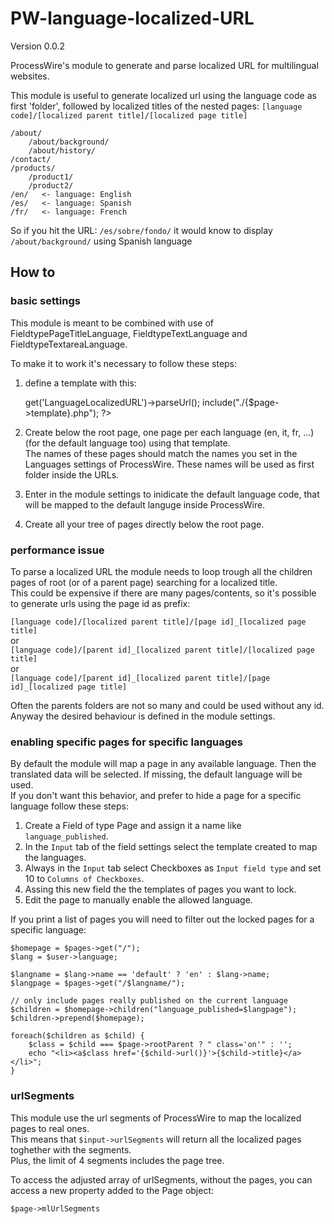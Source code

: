 PW-language-localized-URL
=========================

Version 0.0.2

ProcessWire's module to generate and parse localized URL for multilingual websites.

This module is useful to generate localized url using the language code as first 'folder', followed by localized titles of the nested pages:
`[language code]/[localized parent title]/[localized page title]`

	/about/  
	    /about/background/  
	    /about/history/  
	/contact/  
	/products/  
	    /product1/  
	    /product2/  
	/en/   <- language: English  
	/es/   <- language: Spanish  
	/fr/   <- language: French  

So if you hit the URL: `/es/sobre/fondo/` it would know to display `/about/background/` using Spanish language

## How to  

### basic settings

This module is meant to be combined with use of FieldtypePageTitleLanguage, FieldtypeTextLanguage and FieldtypeTextareaLanguage.

To make it to work it's necessary to follow these steps:

1. define a template with this:

	<?php 
		$page = $modules->get('LanguageLocalizedURL')->parseUrl();
		include("./{$page->template}.php");
	?>

1. Create below the root page, one page per each language (en, it, fr, ...) (for the default language too) using that template.  
The names of these pages should match the names you set in the Languages settings of ProcessWire. These names will be used as first folder inside the URLs.  
1. Enter in the module settings to inidicate the default language code, that will be mapped to the default languge inside ProcessWire.  
1. Create all your tree of pages directly below the root page.  

### performance issue

To parse a localized URL the module needs to loop trough all the children pages of root (or of a parent page) searching for a localized title.  
This could be expensive if there are many pages/contents, so it's possible to generate urls using the page id as prefix:  

`[language code]/[localized parent title]/[page id]_[localized page title]`  
or  
`[language code]/[parent id]_[localized parent title]/[localized page title]`  
or  
`[language code]/[parent id]_[localized parent title]/[page id]_[localized page title]`  

Often the parents folders are not so many and could be used without any id.  
Anyway the desired behaviour is defined in the module settings.  

### enabling specific pages for specific languages

By default the module will map a page in any available language. Then the translated data will be selected. If missing, the default language will be used.  
If you don't want this behavior, and prefer to hide a page for a specific language follow these steps:

1. Create a Field of type Page and assign it a name like `language_published`.
1. In the `Input` tab of the field settings select the template created to map the languages.
1. Always in the `Input` tab select Checkboxes as `Input field type` and set 10 to `Columns of Checkboxes`.
1. Assing this new field the the templates of pages you want to lock.
1. Edit the page to manually enable the allowed language.

If you print a list of pages you will need to filter out the locked pages for a specific language:  

	$homepage = $pages->get("/"); 
	$lang = $user->language;

	$langname = $lang->name == 'default' ? 'en' : $lang->name;
	$langpage = $pages->get("/$langname/");

	// only include pages really published on the current language
	$children = $homepage->children("language_published=$langpage");
	$children->prepend($homepage); 

	foreach($children as $child) {
		$class = $child === $page->rootParent ? " class='on'" : '';
		echo "<li><a$class href='{$child->url()}'>{$child->title}</a></li>";
	}
	
### urlSegments

This module use the url segments of ProcessWire to map the localized pages to real ones.  
This means that `$input->urlSegments` will return all the localized pages toghether with the segments.  
Plus, the limit of 4 segments includes the page tree.  

To access the adjusted array of urlSegments, without the pages, you can access a new property added to the Page object:

	$page->mlUrlSegments


